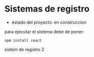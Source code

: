 <h1>Sistemas de registro</h1>

- estado del proyecto: en construccion

para ejecutar el sistema debe de poner:

  ```npm install react```

sistem de registro 2
